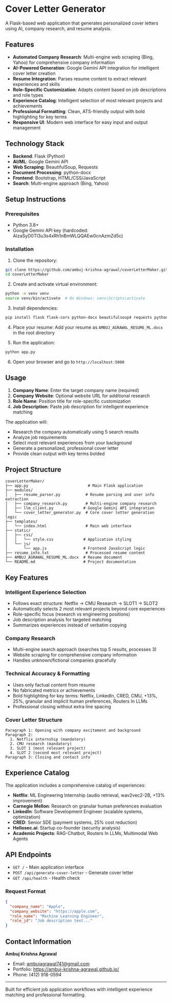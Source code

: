 # Cover Letter Generator

A Flask-based web application that generates personalized cover letters using AI, company research, and resume analysis.

## Features

- **Automated Company Research**: Multi-engine web scraping (Bing, Yahoo) for comprehensive company information
- **AI-Powered Generation**: Google Gemini API integration for intelligent cover letter creation
- **Resume Integration**: Parses resume content to extract relevant experiences and skills
- **Role-Specific Customization**: Adapts content based on job descriptions and role types
- **Experience Catalog**: Intelligent selection of most relevant projects and achievements
- **Professional Formatting**: Clean, ATS-friendly output with bold highlighting for key terms
- **Responsive UI**: Modern web interface for easy input and output management

## Technology Stack

- **Backend**: Flask (Python)
- **AI/ML**: Google Gemini API
- **Web Scraping**: BeautifulSoup, Requests
- **Document Processing**: python-docx
- **Frontend**: Bootstrap, HTML/CSS/JavaScript
- **Search**: Multi-engine approach (Bing, Yahoo)

## Setup Instructions

### Prerequisites
- Python 3.8+
- Google Gemini API key (hardcoded: AIzaSyD0TI3u3s4xRh1nBmWLQQAEw0cnAzmZd5c)

### Installation

1. Clone the repository:
```bash
git clone https://github.com/ambuj-krishna-agrawal/coverLetterMaker.git
cd coverLetterMaker
```

2. Create and activate virtual environment:
```bash
python -m venv venv
source venv/bin/activate  # On Windows: venv\Scripts\activate
```

3. Install dependencies:
```bash
pip install flask flask-cors python-docx beautifulsoup4 requests python-dotenv google-generativeai
```

4. Place your resume:
Add your resume as `AMBUJ_AGRAWAL_RESUME_ML.docx` in the root directory

5. Run the application:
```bash
python app.py
```

6. Open your browser and go to `http://localhost:5000`

## Usage

1. **Company Name**: Enter the target company name (required)
2. **Company Website**: Optional website URL for additional research
3. **Role Name**: Position title for role-specific customization
4. **Job Description**: Paste job description for intelligent experience matching

The application will:
- Research the company automatically using 5 search results
- Analyze job requirements
- Select most relevant experiences from your background
- Generate a personalized, professional cover letter
- Provide clean output with key terms bolded

## Project Structure

```
coverLetterMaker/
├── app.py                          # Main Flask application
├── modules/
│   ├── resume_parser.py           # Resume parsing and user info extraction
│   ├── company_research.py        # Multi-engine company research
│   ├── llm_client.py             # Google Gemini API integration
│   └── cover_letter_generator.py  # Core cover letter generation logic
├── templates/
│   └── index.html                 # Main web interface
├── static/
│   ├── css/
│   │   └── style.css             # Application styling
│   └── js/
│       └── app.js                # Frontend JavaScript logic
├── resume_info.txt                # Processed resume content
├── AMBUJ_AGRAWAL_RESUME_ML.docx  # Resume document
└── README.md                     # Project documentation
```

## Key Features

### Intelligent Experience Selection
- Follows exact structure: Netflix → CMU Research → SLOT1 → SLOT2
- Automatically selects 2 most relevant projects beyond core experiences
- Role-specific focus (research vs engineering positions)
- Job description analysis for targeted matching
- Summarizes experiences instead of verbatim copying

### Company Research
- Multi-engine search approach (searches top 5 results, processes 3)
- Website scraping for comprehensive company information
- Handles unknown/fictional companies gracefully

### Technical Accuracy & Formatting
- Uses only factual content from resume
- No fabricated metrics or achievements
- Bold highlighting for key terms: Netflix, LinkedIn, CRED, CMU, +13%, 25%, granular and implicit human preferences, Routers In LLMs
- Professional closing without extra line spacing

### Cover Letter Structure
```
Paragraph 1: Opening with company excitement and background
Paragraph 2: 
  1. Netflix internship (mandatory)
  2. CMU research (mandatory) 
  3. SLOT 1 (most relevant project)
  4. SLOT 2 (second most relevant project)
Paragraph 3: Closing and contact info
```

## Experience Catalog

The application includes a comprehensive catalog of experiences:

- **Netflix**: ML Engineering Internship (audio retrieval, wav2vec2-2B, +13% improvement)
- **Carnegie Mellon**: Research on granular human preferences evaluation
- **LinkedIn**: Software Development Engineer (scalable systems, optimization)
- **CRED**: Senior SDE (payment systems, 25% cost reduction)
- **Hellosec.ai**: Startup co-founder (security analysis)
- **Academic Projects**: RAG-Chatbot, Routers In LLMs, Multimodal Web Agents

## API Endpoints

- `GET /` - Main application interface
- `POST /api/generate-cover-letter` - Generate cover letter
- `GET /api/health` - Health check

### Request Format
```json
{
  "company_name": "Apple",
  "company_website": "https://apple.com",
  "role_name": "Machine Learning Engineer", 
  "role_jd": "Job description text..."
}
```

## Contact Information

**Ambuj Krishna Agrawal**
- Email: ambujagrawal741@gmail.com
- Portfolio: https://ambuj-krishna-agrawal.github.io/
- Phone: (412) 918-0594

---

Built for efficient job application workflows with intelligent experience matching and professional formatting.